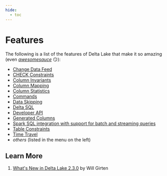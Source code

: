 ```yaml
---
hide:
  - toc
---
```


# Features

The following is a list of the features of Delta Lake that make it so amazing (even _[awesomesauce](https://dictionary.cambridge.org/dictionary/english/awesomesauce)_ 😏):

* [Change Data Feed](../change-data-feed/index.md)
* [CHECK Constraints](../check-constraints/index.md)
* [Column Invariants](../column-invariants/index.md)
* [Column Mapping](../column-mapping/index.md)
* [Column Statistics](../column-statistics/index.md)
* [Commands](../commands/index.md)
* [Data Skipping](../data-skipping/index.md)
* [Delta SQL](../sql/index.md)
* [Developer API](../DeltaTable.md)
* [Generated Columns](../generated-columns/index.md)
* [Spark SQL integration with support for batch and streaming queries](../spark-connector/DeltaDataSource.md)
* [Table Constraints](../constraints/index.md)
* [Time Travel](../time-travel/index.md)
* _others_ (listed in the menu on the left)

## Learn More

1. [What's New in Delta Lake 2.3.0](https://www.linkedin.com/posts/willgirten_delta-lake-230-was-released-last-week-and-ugcPost-7051596576711925760-wvff/) by Will Girten
